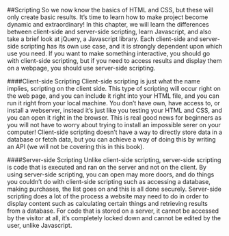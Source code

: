 ##Scripting
So we now know the basics of HTML and CSS, but these will only create basic results. It’s time to learn how to make project become dynamic and extraordinary! In this chapter, we will learn the differences between client-side and server-side scripting, learn Javascript, and also take a brief look at jQuery, a Javascript library. Each client-side and server-side scripting has its own use case, and it is strongly dependent upon which use you need. If you want to make something interactive, you should go with client-side scripting, but if you need to access results and display them on a webpage, you should use server-side scripting.

####Client-side Scripting
Client-side scripting is just what the name implies, scripting on the client side. This type of scripting will occur right on the web page, and you can include it right into your HTML file, and you can run it right from your local machine. You don’t have own, have access to, or install a webserver, instead it’s just like you testing your HTML and CSS, and you can open it right in the browser. This is real good news for beginners as you will not have to worry about trying to install an impossible serer on your computer! Client-side scripting doesn’t have a way to directly store data in a database or fetch data, but you can achieve a way of doing this by writing an API (we will not be covering this in this book).

####Server-side Scripting
Unlike client-side scripting, server-side scripting is code that is executed and ran on the server and not on the client. By using server-side scripting, you can open may more doors, and do things you couldn’t do with client-side scripting such as accessing a database, making purchases, the list goes on and this is all done securely. Server-side scripting does a lot of the process a website may need to do in order to display content such as calculating certain things and retrieving results from a database. For code that is stored on a server, it cannot be accessed by the visitor at all, it’s completely locked down and cannot be edited by the user, unlike Javascript.

